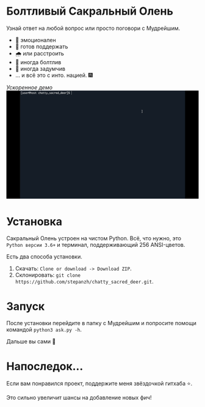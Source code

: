 # Болтливый Сакральный Олень
Узнай ответ на любой вопрос или просто поговори с Мудрейшим.

- 🌈 эмоционален
- 🤝 готов поддержать
- 🌧️ или расстроить
- 💬 иногда болтлив
- 💭 иногда задумчив
- ... и всё это с инто. нацией. 🎆

_Ускоренное демо_
![Ускоренное демо](demo/banner.gif)

# Установка
Сакральный Олень устроен на чистом Python. Всё, что нужно, это `Python версии 3.6+` и терминал, поддерживающий 256 ANSI-цветов.

Есть два способа установки.

1. Cкачать: `Clone or download -> Download ZIP`.
2. Склонировать: `git clone https://github.com/stepanzh/chatty_sacred_deer.git`.

# Запуск
После установки перейдите в папку с Мудрейшим и попросите помощи командой `python3 ask.py -h`.

Дальше вы сами 🙂

# Напоследок...

Если вам понравился проект, поддержите меня звёздочкой гитхаба ⭐.

Это сильно увеличит шансы на добавление новых фич!
